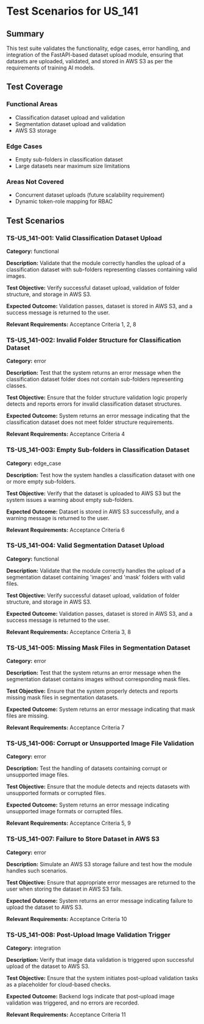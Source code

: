 # Test Scenarios for US_141

## Summary
This test suite validates the functionality, edge cases, error handling, and integration of the FastAPI-based dataset upload module, ensuring that datasets are uploaded, validated, and stored in AWS S3 as per the requirements of training AI models.

## Test Coverage
### Functional Areas
- Classification dataset upload and validation
- Segmentation dataset upload and validation
- AWS S3 storage

### Edge Cases
- Empty sub-folders in classification dataset
- Large datasets near maximum size limitations

### Areas Not Covered
- Concurrent dataset uploads (future scalability requirement)
- Dynamic token-role mapping for RBAC

## Test Scenarios

### TS-US_141-001: Valid Classification Dataset Upload

**Category:** functional

**Description:**
Validate that the module correctly handles the upload of a classification dataset with sub-folders representing classes containing valid images.

**Test Objective:**
Verify successful dataset upload, validation of folder structure, and storage in AWS S3.

**Expected Outcome:**
Validation passes, dataset is stored in AWS S3, and a success message is returned to the user.

**Relevant Requirements:** Acceptance Criteria 1, 2, 8

### TS-US_141-002: Invalid Folder Structure for Classification Dataset

**Category:** error

**Description:**
Test that the system returns an error message when the classification dataset folder does not contain sub-folders representing classes.

**Test Objective:**
Ensure that the folder structure validation logic properly detects and reports errors for invalid classification dataset structures.

**Expected Outcome:**
System returns an error message indicating that the classification dataset does not meet folder structure requirements.

**Relevant Requirements:** Acceptance Criteria 4

### TS-US_141-003: Empty Sub-folders in Classification Dataset

**Category:** edge_case

**Description:**
Test how the system handles a classification dataset with one or more empty sub-folders.

**Test Objective:**
Verify that the dataset is uploaded to AWS S3 but the system issues a warning about empty sub-folders.

**Expected Outcome:**
Dataset is stored in AWS S3 successfully, and a warning message is returned to the user.

**Relevant Requirements:** Acceptance Criteria 6

### TS-US_141-004: Valid Segmentation Dataset Upload

**Category:** functional

**Description:**
Validate that the module correctly handles the upload of a segmentation dataset containing 'images' and 'mask' folders with valid files.

**Test Objective:**
Verify successful dataset upload, validation of folder structure, and storage in AWS S3.

**Expected Outcome:**
Validation passes, dataset is stored in AWS S3, and a success message is returned to the user.

**Relevant Requirements:** Acceptance Criteria 3, 8

### TS-US_141-005: Missing Mask Files in Segmentation Dataset

**Category:** error

**Description:**
Test that the system returns an error message when the segmentation dataset contains images without corresponding mask files.

**Test Objective:**
Ensure that the system properly detects and reports missing mask files in segmentation datasets.

**Expected Outcome:**
System returns an error message indicating that mask files are missing.

**Relevant Requirements:** Acceptance Criteria 7

### TS-US_141-006: Corrupt or Unsupported Image File Validation

**Category:** error

**Description:**
Test the handling of datasets containing corrupt or unsupported image files.

**Test Objective:**
Ensure that the module detects and rejects datasets with unsupported formats or corrupted files.

**Expected Outcome:**
System returns an error message indicating unsupported image formats or corrupted files.

**Relevant Requirements:** Acceptance Criteria 5, 9

### TS-US_141-007: Failure to Store Dataset in AWS S3

**Category:** error

**Description:**
Simulate an AWS S3 storage failure and test how the module handles such scenarios.

**Test Objective:**
Ensure that appropriate error messages are returned to the user when storing the dataset in AWS S3 fails.

**Expected Outcome:**
System returns an error message indicating failure to upload the dataset to AWS S3.

**Relevant Requirements:** Acceptance Criteria 10

### TS-US_141-008: Post-Upload Image Validation Trigger

**Category:** integration

**Description:**
Verify that image data validation is triggered upon successful upload of the dataset to AWS S3.

**Test Objective:**
Ensure that the system initiates post-upload validation tasks as a placeholder for cloud-based checks.

**Expected Outcome:**
Backend logs indicate that post-upload image validation was triggered, and no errors are recorded.

**Relevant Requirements:** Acceptance Criteria 11
